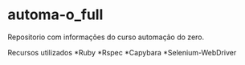 # automa-o_full

Repositorio com informações do curso automação  do zero.

Recursos utilizados
*Ruby
*Rspec
*Capybara
*Selenium-WebDriver

